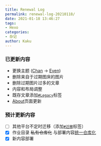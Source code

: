 ```yaml
---
title: Renewal Log
permalink: renewal-log-20210118/
date: 2021-01-18 13:46:27
tags:
- Hexo
categories:
- 杂记
author: Kaku
---
```

### 已更新内容

- 更换主题 ([Chan](https://github.com/denjones/hexo-theme-chan) → [Even](https://github.com/ahonn/hexo-theme-even))
- 删除来自于过期图床的图片
- 删除过期图片过多的文章
- 内容和布局调整
- 既存文章添加[`#Legacy`](/tags/Legacy)标签
- [About](/about/)页面更新

### 预计更新内容
- [ ] 其他平台不定时迁移（添加[`#迁移`](/tags/迁移)标签）
- [x] 作业目录 ~~私有仓库化~~ 与部署内容[统一仓库化](https://github.com/7mA/7ma.github.io)
- [x] 新内容部署
